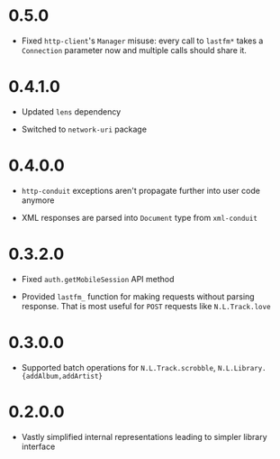 0.5.0
=====

  * Fixed `http-client`'s `Manager` misuse: every call to `lastfm*` takes a
    `Connection` parameter now and multiple calls should share it.

0.4.1.0
=======

  * Updated `lens` dependency

  * Switched to `network-uri` package

0.4.0.0
=======

  * `http-conduit` exceptions aren't propagate further into user code anymore

  * XML responses are parsed into `Document` type from `xml-conduit`

0.3.2.0
=======

  * Fixed `auth.getMobileSession` API method

  * Provided `lastfm_` function for making requests without parsing response. That is most useful for `POST` requests like `N.L.Track.love`

0.3.0.0
=======

  * Supported batch operations for `N.L.Track.scrobble`, `N.L.Library.{addAlbum,addArtist}`

0.2.0.0
=======

  * Vastly simplified internal representations leading to simpler library interface
